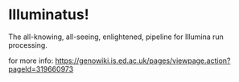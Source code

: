 # Illuminatus!

The all-knowing, all-seeing, enlightened, pipeline for Illumina run processing.

for more info:
https://genowiki.is.ed.ac.uk/pages/viewpage.action?pageId=319660973